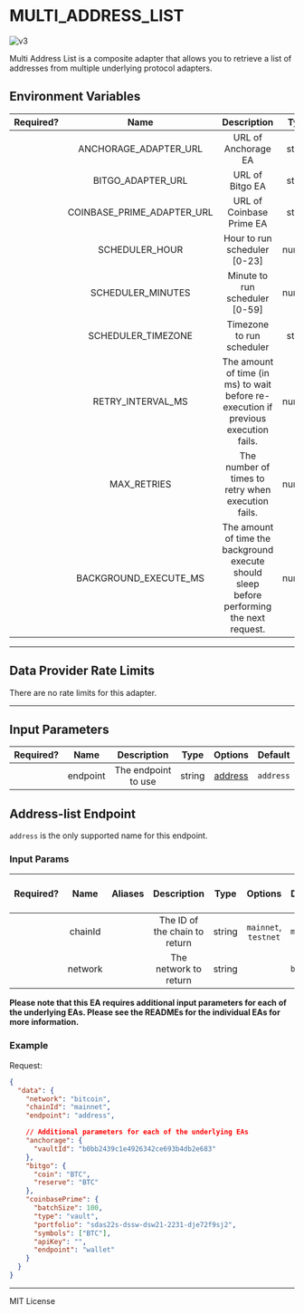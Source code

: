 # MULTI_ADDRESS_LIST

![v3](https://img.shields.io/badge/framework%20version-v3-blueviolet)

Multi Address List is a composite adapter that allows you to retrieve a list of addresses from multiple underlying protocol adapters.

## Environment Variables

| Required? |            Name            |                                        Description                                         |  Type  | Options |      Default       |
| :-------: | :------------------------: | :----------------------------------------------------------------------------------------: | :----: | :-----: | :----------------: |
|           |   ANCHORAGE_ADAPTER_URL    |                                    URL of Anchorage EA                                     | string |         |                    |
|           |     BITGO_ADAPTER_URL      |                                      URL of Bitgo EA                                       | string |         |                    |
|           | COINBASE_PRIME_ADAPTER_URL |                                  URL of Coinbase Prime EA                                  | string |         |                    |
|           |       SCHEDULER_HOUR       |                                Hour to run scheduler [0-23]                                | number |         |        `17`        |
|           |     SCHEDULER_MINUTES      |                               Minute to run scheduler [0-59]                               | number |         |        `1`         |
|           |     SCHEDULER_TIMEZONE     |                                 Timezone to run scheduler                                  | string |         | `America/New_York` |
|           |     RETRY_INTERVAL_MS      |    The amount of time (in ms) to wait before re-execution if previous execution fails.     | number |         |      `60000`       |
|           |        MAX_RETRIES         |                     The number of times to retry when execution fails.                     | number |         |        `5`         |
|           |   BACKGROUND_EXECUTE_MS    | The amount of time the background execute should sleep before performing the next request. | number |         |      `10000`       |

---

## Data Provider Rate Limits

There are no rate limits for this adapter.

---

## Input Parameters

| Required? |   Name   |     Description     |  Type  |           Options            |  Default  |
| :-------: | :------: | :-----------------: | :----: | :--------------------------: | :-------: |
|           | endpoint | The endpoint to use | string | [address](#address-endpoint) | `address` |

## Address-list Endpoint

`address` is the only supported name for this endpoint.

### Input Params

| Required? |  Name   | Aliases |          Description          |  Type  |       Options        |  Default  | Depends On | Not Valid With |
| :-------: | :-----: | :-----: | :---------------------------: | :----: | :------------------: | :-------: | :--------: | :------------: |
|           | chainId |         | The ID of the chain to return | string | `mainnet`, `testnet` | `mainnet` |            |                |
|           | network |         |     The network to return     | string |                      | `bitcoin` |            |                |

**Please note that this EA requires additional input parameters for each of the underlying EAs. Please see the READMEs for the individual EAs for more information.**

### Example

Request:

```json
{
  "data": {
    "network": "bitcoin",
    "chainId": "mainnet",
    "endpoint": "address",

    // Additional parameters for each of the underlying EAs
    "anchorage": {
      "vaultId": "b0bb2439c1e4926342ce693b4db2e683"
    },
    "bitgo": {
      "coin": "BTC",
      "reserve": "BTC"
    },
    "coinbasePrime": {
      "batchSize": 100,
      "type": "vault",
      "portfolio": "sdas22s-dssw-dsw21-2231-dje72f9sj2",
      "symbols": ["BTC"],
      "apiKey": "",
      "endpoint": "wallet"
    }
  }
}
```

---

MIT License

